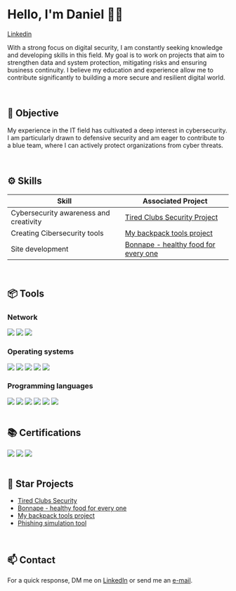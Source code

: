 # Hello, I'm Daniel 👋🏻
<a href="https://www.linkedin.com/in/daniel-pedrozo/">Linkedin</a>


With a strong focus on digital security, I am constantly seeking knowledge and developing skills in this field. My goal is to work on projects that aim to strengthen data and system protection, mitigating risks and ensuring business continuity. I believe my education and experience allow me to contribute significantly to building a more secure and resilient digital world.

</br>

## 🎯 Objective

My experience in the IT field has cultivated a deep interest in cybersecurity. I am particularly drawn to defensive security and am eager to contribute to a blue team, where I can actively protect organizations from cyber threats.

</br>

## ⚙️ Skills


| Skill                                         | Associated Project         |
|-----------------------------------------------|----------------------------|
| Cybersecurity awareness and creativity         | <a href="https://link-tree-tcs.vercel.app/">Tired Clubs Security Project</a>|
| Creating Cibersecurity tools | <a href="https://github.com/daniel-pedrozo/My-backpack-tools"> My backpack tools project</a> |
| Site development | <a href="https://bonnapes-tcc.vercel.app/" >Bonnape - healthy food for every one</a> |


</br>

## 📦 Tools


### **Network**
<div>
    <img src="https://img.shields.io/badge/-Wireshark-1679A7?&style=for-the-badge&logo=Wireshark&logoColor=white" />
    <img src="https://img.shields.io/badge/-Nmap-F7E018?&style=for-the-badge&logo=Nmap&logoColor=white" />
    <img src="https://img.shields.io/badge/-Cisco%20%20Packet%20Tracer-007ACC?&style=for-the-badge&logo=Cisco&logoColor=white" />

</div>

### **Operating systems**
<div>
    <img src="https://img.shields.io/badge/Linux-FCC624?logo=linux&logoColor=black" />
    <img src="https://img.shields.io/badge/Manjaro-35BF5C?logo=manjaro&logoColor=fff" />
    <img src="https://img.shields.io/badge/Ubuntu-E95420?logo=ubuntu&logoColor=white" />
    <img src="https://img.shields.io/badge/Kali%20Linux-557C94?logo=kalilinux&logoColor=fff" />
    <img src="https://custom-icon-badges.demolab.com/badge/Windows-0078D6?logo=windows11&logoColor=white" />
 
</div>

### **Programming languages**
<div>
    <img src="https://img.shields.io/badge/-Python-3670A0?&style=for-the-badge&logo=python&logoColor=ffdd54" />
    <img src="https://img.shields.io/badge/-Bash-4EAA25?&style=for-the-badge&logo=gnuBash&logoColor=white" />
    <img src="https://img.shields.io/badge/-JavaScript-F7DF1E?&style=for-the-badge&logo=javascript&logoColor=ffcc00" />
    <img src="https://img.shields.io/badge/-HTML-E34C26?&style=for-the-badge" />
    <img src="https://img.shields.io/badge/-SQL-007DBF?logo=database&style=for-the-badge" />
    <img src="https://img.shields.io/badge/-Java-007396?logo=java&style=for-the-badge" />
</div>

</br>

## 📚 Certifications
<div>
    <img src="https://img.shields.io/badge/-CCNA1-007ACC?logo=Cisco&logoColor=white" />
    <img src="https://img.shields.io/badge/-Network%20Security%20(Cisco)-0277BD?logo=Cisco&logoColor=white" />
    <img src="https://img.shields.io/badge/-Endpoint%20Security%20(Cisco)-4C1A88?logo=Cisco&logoColor=white" />
 
</div>

</br>

## 📁 Star Projects
- <a href="https://link-tree-tcs.vercel.app/" >Tired Clubs Security</a>
- <a href="https://bonnapes-tcc.vercel.app/" >Bonnape - healthy food for every one</a>
- <a href="https://github.com/daniel-pedrozo/My-backpack-tools"> My backpack tools project</a>
- <a href="https://github.com/daniel-pedrozo/My-backpack-tools/tree/main/backpack/phishing-site"> Phishing simulation tool</a>

</br>

## 📫 Contact
For a quick response, DM me on [LinkedIn](https://www.linkedin.com/in/daniel-pedrozo/) or send me an [e-mail](mailto:daniel.pedrozo8266@gmail.com).

